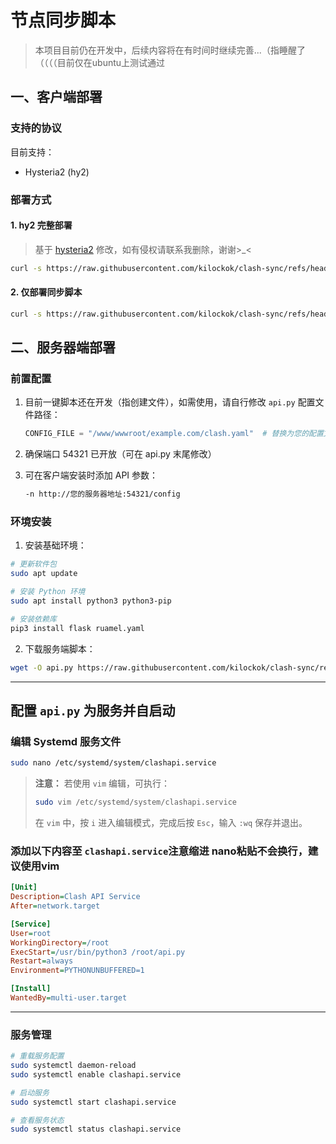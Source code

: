 # 节点同步脚本

> 本项目目前仍在开发中，后续内容将在有时间时继续完善...（指睡醒了（（（（目前仅在ubuntu上测试通过

## 一、客户端部署

### 支持的协议
目前支持：
- Hysteria2 (hy2)

### 部署方式

#### 1. hy2 完整部署
> 基于 [hysteria2](https://github.com/seagullz4/hysteria2) 修改，如有侵权请联系我删除，谢谢>_<

```bash
curl -s https://raw.githubusercontent.com/kilockok/clash-sync/refs/heads/main/hy2_install.sh && chmod +x hy2_install.sh && ./hy2_install.sh
```

#### 2. 仅部署同步脚本
```bash
curl -s https://raw.githubusercontent.com/kilockok/clash-sync/refs/heads/main/hy2_sync.sh && chmod +x hy2_sync.sh && ./hy2_sync.sh
```

## 二、服务器端部署

### 前置配置
1. 目前一键脚本还在开发（指创建文件），如需使用，请自行修改 `api.py` 配置文件路径：
   ```python
   CONFIG_FILE = "/www/wwwroot/example.com/clash.yaml"  # 替换为您的配置文件路径
   ```

2. 确保端口 54321 已开放（可在 api.py 末尾修改）

3. 可在客户端安装时添加 API 参数：
   ```bash
   -n http://您的服务器地址:54321/config
   ```

### 环境安装

1. 安装基础环境：
```bash
# 更新软件包
sudo apt update

# 安装 Python 环境
sudo apt install python3 python3-pip

# 安装依赖库
pip3 install flask ruamel.yaml
```

2. 下载服务端脚本：
```bash
wget -O api.py https://raw.githubusercontent.com/kilockok/clash-sync/refs/heads/main/api.py
```
---
## 配置 `api.py` 为服务并自启动

### 编辑 Systemd 服务文件

```sh
sudo nano /etc/systemd/system/clashapi.service
```

> **注意：** 若使用 `vim` 编辑，可执行：
> ```sh
> sudo vim /etc/systemd/system/clashapi.service
> ```
> 在 `vim` 中，按 `i` 进入编辑模式，完成后按 `Esc`，输入 `:wq` 保存并退出。

### 添加以下内容至 `clashapi.service`注意缩进 nano粘贴不会换行，建议使用vim

```ini
[Unit]
Description=Clash API Service
After=network.target

[Service]
User=root
WorkingDirectory=/root
ExecStart=/usr/bin/python3 /root/api.py
Restart=always
Environment=PYTHONUNBUFFERED=1

[Install]
WantedBy=multi-user.target
```

---


### 服务管理

```bash
# 重载服务配置
sudo systemctl daemon-reload
sudo systemctl enable clashapi.service

# 启动服务
sudo systemctl start clashapi.service

# 查看服务状态
sudo systemctl status clashapi.service
```
